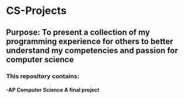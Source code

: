 # CS-Projects
## Purpose: To present a collection of my programming experience for others to better understand my competencies and passion for computer science

### This repository contains:
  
  ####  -AP Computer Science A final project
